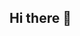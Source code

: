 ## Hi there 👋

<!--
**Shrisourovroy/Shrisourovroy** is a ✨ _special_ ✨ repository because its `README.md` (this file) appears on your GitHub profile.

Here are some ideas to get you started:
Sure, here's the **fully completed version** of your bio form — tailored for GitHub, LinkedIn, or any portfolio site:

---

* 🔭 I’m currently working on:
  Java projects, C++ and C programming assignments as part of my studies in the **ICT Department at Chandpur Science and Technology University**. I'm also experimenting with small automation tools and console apps.

* 🌱 I’m currently learning:
  Core Java, Object-Oriented Programming (OOP), Structured programming language (C), Data Structures, Algorithms, and Version Control (Git & GitHub). I’m also exploring web development basics with HTML, CSS, and JavaScript.

* 👯 I’m looking to collaborate on:
  Beginner to intermediate open-source projects, educational tech tools, and community-driven software that supports students and learners like me.

* 🤔 I’m looking for help with:
  Understanding how to apply programming skills to real-world projects, improving my problem-solving abilities for competitive programming, and building a strong portfolio for future tech roles.

* 💬 Ask me about:
  My journey in ICT, how I came back to studies after hardship, what motivates me, and how I’m planning my career path toward joining **NASA, Google, or SpaceX**.

* 📫 How to reach me:
  Email: sspproy222@gmail.com
  Facebook: https://www.facebook.com/shrisourovroy
  GitHub: https://github.com/Shrisourovroy

* 😄 Pronouns:
  He/Him

* ⚡ Fun fact:
  I used to fear coding — now I can't imagine a day without it. I turned my lowest point in life into the launchpad for my dream to reach the stars — literally.

---

Would you like me to design this as a **GitHub `README.md` file** or create a **visual version** (poster/card)?

-->
